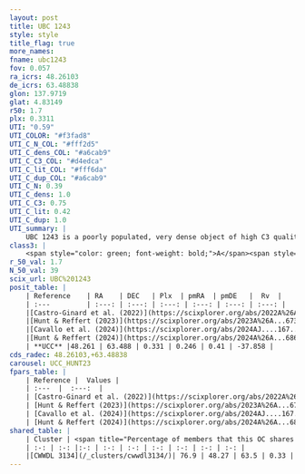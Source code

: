 ```yaml
---
layout: post
title: UBC 1243
style: style
title_flag: true
more_names: 
fname: ubc1243
fov: 0.057
ra_icrs: 48.26103
de_icrs: 63.48838
glon: 137.9719
glat: 4.83149
r50: 1.7
plx: 0.3311
UTI: "0.59"
UTI_COLOR: "#f3fad8"
UTI_C_N_COL: "#fff2d5"
UTI_C_dens_COL: "#a6cab9"
UTI_C_C3_COL: "#d4edca"
UTI_C_lit_COL: "#fff6da"
UTI_C_dup_COL: "#a6cab9"
UTI_C_N: 0.39
UTI_C_dens: 1.0
UTI_C_C3: 0.75
UTI_C_lit: 0.42
UTI_C_dup: 1.0
UTI_summary: |
    UBC 1243 is a poorly populated, very dense object of high C3 quality. It was recently reported in the literature. This object shares a large percentage of members with a later reported entry.
class3: |
    <span style="color: green; font-weight: bold;">A</span><span style="color: #FFC300; font-weight: bold;">B</span>
r_50_val: 1.7
N_50_val: 39
scix_url: UBC%201243
posit_table: |
    | Reference    | RA    | DEC   | Plx  | pmRA  | pmDE   |  Rv  |
    | :---         | :---: | :---: | :---: | :---: | :---: | :---: |
    |[Castro-Ginard et al. (2022)](https://scixplorer.org/abs/2022A%26A...661A.118C) | 48.28 | 63.51 | 0.34 | 0.24 | 0.42 | -37.15 |
    |[Hunt & Reffert (2023)](https://scixplorer.org/abs/2023A%26A...673A.114H) | 48.253 | 63.488 | 0.335 | 0.253 | 0.416 | -34.243 |
    |[Cavallo et al. (2024)](https://scixplorer.org/abs/2024AJ....167...12C) | 48.298 | 63.497 | 0.336 | -- | -- | -- |
    |[Hunt & Reffert (2024)](https://scixplorer.org/abs/2024A%26A...686A..42H) | 48.253 | 63.488 | 0.335 | 0.253 | 0.416 | -34.243 |
    | **UCC** |48.261 | 63.488 | 0.331 | 0.246 | 0.41 | -37.858 | 
cds_radec: 48.26103,+63.48838
carousel: UCC_HUNT23
fpars_table: |
    | Reference |  Values |
    | :---  |  :---:  |
    | [Castro-Ginard et al. (2022)](https://scixplorer.org/abs/2022A%26A...661A.118C) | `AV=1.842, Dist=2949, logAge=8.369` |
    | [Hunt & Reffert (2023)](https://scixplorer.org/abs/2023A%26A...673A.114H) | `AV50=2.229, diffAV50=1.149, MOD50=12.261, logAge50=8.328` |
    | [Cavallo et al. (2024)](https://scixplorer.org/abs/2024AJ....167...12C) | `AV50=1.92, dMod50=12.72, logAge50=8.27, [Fe/H]50=1.04` |
    | [Hunt & Reffert (2024)](https://scixplorer.org/abs/2024A%26A...686A..42H) | `MassJ=307.340` |
shared_table: |
    | Cluster | <span title="Percentage of members that this OC shares with the ones listed">%</span>   | RA   | DEC   | Plx   | pmRA  | pmDE  | Rv | UTI |
    | :-: | :-: |:-: | :-: | :-: | :-: | :-: | :-: | :-: |
    |[CWWDL 3134](/_clusters/cwwdl3134/)| 76.9 | 48.27 | 63.5 | 0.33 | 0.25 | 0.41 | -34.23 |0.0 |
---
```

